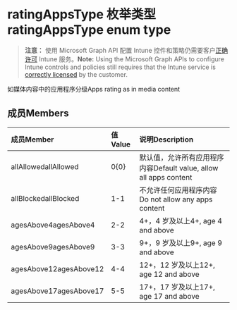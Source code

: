 # <a name="ratingappstype-enum-type"></a><span data-ttu-id="8f312-101">ratingAppsType 枚举类型</span><span class="sxs-lookup"><span data-stu-id="8f312-101">ratingAppsType enum type</span></span>

> <span data-ttu-id="8f312-102">**注意：** 使用 Microsoft Graph API 配置 Intune 控件和策略仍需要客户[正确许可](https://go.microsoft.com/fwlink/?linkid=839381) Intune 服务。</span><span class="sxs-lookup"><span data-stu-id="8f312-102">**Note:** Using the Microsoft Graph APIs to configure Intune controls and policies still requires that the Intune service is [correctly licensed](https://go.microsoft.com/fwlink/?linkid=839381) by the customer.</span></span>

<span data-ttu-id="8f312-103">如媒体内容中的应用程序分级</span><span class="sxs-lookup"><span data-stu-id="8f312-103">Apps rating as in media content</span></span>
## <a name="members"></a><span data-ttu-id="8f312-104">成员</span><span class="sxs-lookup"><span data-stu-id="8f312-104">Members</span></span>
|<span data-ttu-id="8f312-105">成员</span><span class="sxs-lookup"><span data-stu-id="8f312-105">Member</span></span>|<span data-ttu-id="8f312-106">值</span><span class="sxs-lookup"><span data-stu-id="8f312-106">Value</span></span>|<span data-ttu-id="8f312-107">说明</span><span class="sxs-lookup"><span data-stu-id="8f312-107">Description</span></span>|
|:---|:---|:---|
|<span data-ttu-id="8f312-108">allAllowed</span><span class="sxs-lookup"><span data-stu-id="8f312-108">allAllowed</span></span>|<span data-ttu-id="8f312-109">0</span><span class="sxs-lookup"><span data-stu-id="8f312-109">{0}</span></span>|<span data-ttu-id="8f312-110">默认值，允许所有应用程序内容</span><span class="sxs-lookup"><span data-stu-id="8f312-110">Default value, allow all apps content</span></span>|
|<span data-ttu-id="8f312-111">allBlocked</span><span class="sxs-lookup"><span data-stu-id="8f312-111">allBlocked</span></span>|<span data-ttu-id="8f312-112">1</span><span class="sxs-lookup"><span data-stu-id="8f312-112">-1</span></span>|<span data-ttu-id="8f312-113">不允许任何应用程序内容</span><span class="sxs-lookup"><span data-stu-id="8f312-113">Do not allow any apps content</span></span>|
|<span data-ttu-id="8f312-114">agesAbove4</span><span class="sxs-lookup"><span data-stu-id="8f312-114">agesAbove4</span></span>|<span data-ttu-id="8f312-115">2</span><span class="sxs-lookup"><span data-stu-id="8f312-115">-2</span></span>|<span data-ttu-id="8f312-116">4+，4 岁及以上</span><span class="sxs-lookup"><span data-stu-id="8f312-116">4+, age 4 and above</span></span>|
|<span data-ttu-id="8f312-117">agesAbove9</span><span class="sxs-lookup"><span data-stu-id="8f312-117">agesAbove9</span></span>|<span data-ttu-id="8f312-118">3</span><span class="sxs-lookup"><span data-stu-id="8f312-118">-3</span></span>|<span data-ttu-id="8f312-119">9+，9 岁及以上</span><span class="sxs-lookup"><span data-stu-id="8f312-119">9+, age 9 and above</span></span>|
|<span data-ttu-id="8f312-120">agesAbove12</span><span class="sxs-lookup"><span data-stu-id="8f312-120">agesAbove12</span></span>|<span data-ttu-id="8f312-121">4</span><span class="sxs-lookup"><span data-stu-id="8f312-121">-4</span></span>|<span data-ttu-id="8f312-122">12+，12 岁及以上</span><span class="sxs-lookup"><span data-stu-id="8f312-122">12+, age 12 and above</span></span> |
|<span data-ttu-id="8f312-123">agesAbove17</span><span class="sxs-lookup"><span data-stu-id="8f312-123">agesAbove17</span></span>|<span data-ttu-id="8f312-124">5</span><span class="sxs-lookup"><span data-stu-id="8f312-124">-5</span></span>|<span data-ttu-id="8f312-125">17+，17 岁及以上</span><span class="sxs-lookup"><span data-stu-id="8f312-125">17+, age 17 and above</span></span>|








